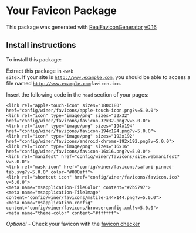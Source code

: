 # Your Favicon Package

This package was generated with [RealFaviconGenerator](https://realfavicongenerator.net/) [v0.16](https://realfavicongenerator.net/change_log#v0.16)

## Install instructions

To install this package:

Extract this package in <code>&lt;web site&gt;<?php echo /config/winer/favicons/ ?></code>. If your site is <code>http://www.example.com</code>, you should be able to access a file named <code>http://www.example.com<?php echo /config/winer/favicons/ ?>favicon.ico</code>.

Insert the following code in the `head` section of your pages:

    <link rel="apple-touch-icon" sizes="180x180" href="config/winer/favicons/apple-touch-icon.png?v=5.0.0">
    <link rel="icon" type="image/png" sizes="32x32" href="config/winer/favicons/favicon-32x32.png?v=5.0.0">
    <link rel="icon" type="image/png" sizes="194x194" href="config/winer/favicons/favicon-194x194.png?v=5.0.0">
    <link rel="icon" type="image/png" sizes="192x192" href="config/winer/favicons/android-chrome-192x192.png?v=5.0.0">
    <link rel="icon" type="image/png" sizes="16x16" href="config/winer/favicons/favicon-16x16.png?v=5.0.0">
    <link rel="manifest" href="config/winer/favicons/site.webmanifest?v=5.0.0">
    <link rel="mask-icon" href="config/winer/favicons/safari-pinned-tab.svg?v=5.0.0" color="#000aff">
    <link rel="shortcut icon" href="config/winer/favicons/favicon.ico?v=5.0.0">
    <meta name="msapplication-TileColor" content="#2b5797">
    <meta name="msapplication-TileImage" content="config/winer/favicons/mstile-144x144.png?v=5.0.0">
    <meta name="msapplication-config" content="config/winer/favicons/browserconfig.xml?v=5.0.0">
    <meta name="theme-color" content="#ffffff">

*Optional* - Check your favicon with the [favicon checker](https://realfavicongenerator.net/favicon_checker)